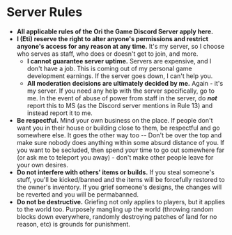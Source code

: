 # Server Rules

- **All applicable rules of the Ori the Game Discord Server apply here.**
- **I (Eti) reserve the right to alter anyone's permissions and restrict anyone's access for any reason at any time.** It's my server, so I choose who serves as staff, who does or doesn't get to join, and more.
  - **I cannot guarantee server uptime.** Servers are expensive, and I don't have a job. This is coming out of my personal game development earnings. If the server goes down, I can't help you.
  - **All moderation decisions are ultimately decided by me.** Again - it's my server. If you need any help with the server specifically, go to me. In the event of abuse of power from staff in the server, do __*not*__ report this to MS (as the Discord server mentions in Rule 13) and instead report it to me.
- **Be respectful.** Mind your own business on the place. If people don't want you in their house or building close to them, be respectful and go somewhere else. It goes the other way too -- Don't be over the top and make sure nobody does anything within some absurd distance of you. If you want to be secluded, then spend *your* time to go out somewhere far (or ask me to teleport you away) - don't make other people leave for your own desires.
- **Do not interfere with others' items or builds.** If you steal someone's stuff, you'll be kicked/banned and the items will be forcefully restored to the owner's inventory. If you grief someone's designs, the changes will be reverted and you will be permabanned.
- **Do not be destructive.** Griefing not only applies to players, but it applies to the world too. Purposely mangling up the world (throwing random blocks down everywhere, randomly destroying patches of land for no reason, etc) is grounds for punishment.
